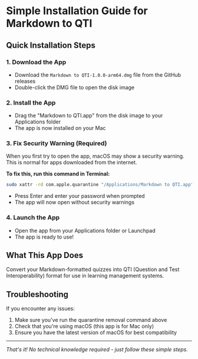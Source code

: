 # Simple Installation Guide for Markdown to QTI

## Quick Installation Steps

### 1. Download the App
- Download the `Markdown to QTI-1.0.0-arm64.dmg` file from the GitHub releases
- Double-click the DMG file to open the disk image

### 2. Install the App
- Drag the "Markdown to QTI.app" from the disk image to your Applications folder
- The app is now installed on your Mac

### 3. Fix Security Warning (Required)
When you first try to open the app, macOS may show a security warning. This is normal for apps downloaded from the internet.

**To fix this, run this command in Terminal:**

```bash
sudo xattr -rd com.apple.quarantine "/Applications/Markdown to QTI.app"
```

- Press Enter and enter your password when prompted
- The app will now open without security warnings

### 4. Launch the App
- Open the app from your Applications folder or Launchpad
- The app is ready to use!

## What This App Does
Convert your Markdown-formatted quizzes into QTI (Question and Test Interoperability) format for use in learning management systems.

## Troubleshooting
If you encounter any issues:
1. Make sure you've run the quarantine removal command above
2. Check that you're using macOS (this app is for Mac only)
3. Ensure you have the latest version of macOS for best compatibility

---
*That's it! No technical knowledge required - just follow these simple steps.*
